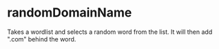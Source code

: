 # randomDomainName
Takes a wordlist and selects a random word from the list. It will then add ".com" behind the word.
